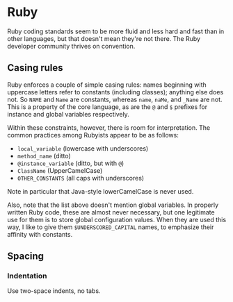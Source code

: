 # Ruby

Ruby coding standards seem to be more fluid and less hard and fast than in other languages, but that doesn't mean they're not there. The Ruby developer community thrives on convention.

## Casing rules

Ruby enforces a couple of simple casing rules: names beginning with uppercase letters refer to constants (including classes); anything else does not. So `NAME` and `Name` are constants, whereas `name`, `naMe`, and `_Name` are not. This is a property of the core language, as are the `@` and `$` prefixes for instance and global variables respectively.

Within these constraints, however, there is room for interpretation. The common practices among Rubyists appear to be as follows:

* `local_variable` (lowercase with underscores)
* `method_name` (ditto)
* `@instance_variable` (ditto, but with `@`)
* `ClassName` (UpperCamelCase)
* `OTHER_CONSTANTS` (all caps with underscores)

Note in particular that Java-style lowerCamelCase is never used.

Also, note that the list above doesn't mention global variables. In properly written Ruby code, these are almost never necessary, but one legitimate use for them is to store global configuration values.  When they are used this way, I like to give them `$UNDERSCORED_CAPITAL` names, to emphasize their affinity with constants.

## Spacing

### Indentation

Use two-space indents, no tabs.